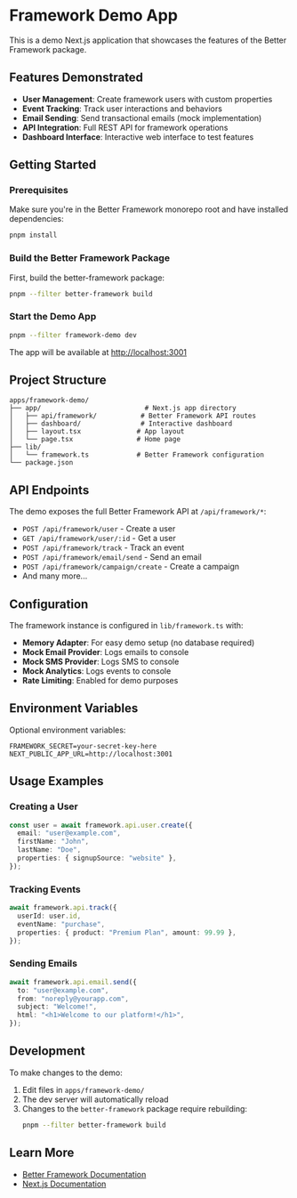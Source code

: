 # Framework Demo App

This is a demo Next.js application that showcases the features of the Better Framework package.

## Features Demonstrated

- **User Management**: Create framework users with custom properties
- **Event Tracking**: Track user interactions and behaviors
- **Email Sending**: Send transactional emails (mock implementation)
- **API Integration**: Full REST API for framework operations
- **Dashboard Interface**: Interactive web interface to test features

## Getting Started

### Prerequisites

Make sure you're in the Better Framework monorepo root and have installed dependencies:

```bash
pnpm install
```

### Build the Better Framework Package

First, build the better-framework package:

```bash
pnpm --filter better-framework build
```

### Start the Demo App

```bash
pnpm --filter framework-demo dev
```

The app will be available at [http://localhost:3001](http://localhost:3001)

## Project Structure

```
apps/framework-demo/
├── app/                          # Next.js app directory
│   ├── api/framework/           # Better Framework API routes
│   ├── dashboard/               # Interactive dashboard
│   ├── layout.tsx              # App layout
│   └── page.tsx                # Home page
├── lib/
│   └── framework.ts            # Better Framework configuration
└── package.json
```

## API Endpoints

The demo exposes the full Better Framework API at `/api/framework/*`:

- `POST /api/framework/user` - Create a user
- `GET /api/framework/user/:id` - Get a user
- `POST /api/framework/track` - Track an event
- `POST /api/framework/email/send` - Send an email
- `POST /api/framework/campaign/create` - Create a campaign
- And many more...

## Configuration

The framework instance is configured in `lib/framework.ts` with:

- **Memory Adapter**: For easy demo setup (no database required)
- **Mock Email Provider**: Logs emails to console
- **Mock SMS Provider**: Logs SMS to console
- **Mock Analytics**: Logs events to console
- **Rate Limiting**: Enabled for demo purposes

## Environment Variables

Optional environment variables:

```env
FRAMEWORK_SECRET=your-secret-key-here
NEXT_PUBLIC_APP_URL=http://localhost:3001
```

## Usage Examples

### Creating a User

```typescript
const user = await framework.api.user.create({
  email: "user@example.com",
  firstName: "John",
  lastName: "Doe",
  properties: { signupSource: "website" },
});
```

### Tracking Events

```typescript
await framework.api.track({
  userId: user.id,
  eventName: "purchase",
  properties: { product: "Premium Plan", amount: 99.99 },
});
```

### Sending Emails

```typescript
await framework.api.email.send({
  to: "user@example.com",
  from: "noreply@yourapp.com",
  subject: "Welcome!",
  html: "<h1>Welcome to our platform!</h1>",
});
```

## Development

To make changes to the demo:

1. Edit files in `apps/framework-demo/`
2. The dev server will automatically reload
3. Changes to the `better-framework` package require rebuilding:
   ```bash
   pnpm --filter better-framework build
   ```

## Learn More

- [Better Framework Documentation](../packages/better-framework/README.md)
- [Next.js Documentation](https://nextjs.org/docs)
